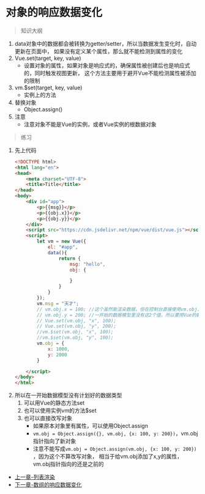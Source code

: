 # 对象的响应数据变化

> 知识大纲
1. data对象中的数据都会被转换为getter/setter，所以当数据发生变化时，自动更新在页面中，
    如果没有定义某个属性，那么就不能检测到属性的变化
2. Vue.set(target, key, value)
    * 设置对象的属性，如果对象是响应式的，确保属性被创建后也是响应式的，同时触发视图更新，
        这个方法主要用于避开Vue不能检测属性被添加的限制
3. vm.$set(target, key, value)       
    * 实例上的方法
4. 替换对象
    * Object.assign()
5. 注意
    * 注意对象不能是Vue的实例，或者Vue实例的根数据对象 

> 练习
1. 先上代码
    ```html
    <!DOCTYPE html>
    <html lang="en">
    <head>
        <meta charset="UTF-8">
        <title>Title</title>
    </head>
    <body>
        <div id="app">
            <p>{{msg}}</p>
            <p>{{obj.x}}</p>
            <p>{{obj.y}}</p>
        </div>
        <script src="https://cdn.jsdelivr.net/npm/vue/dist/vue.js"></script>
        <script>
            let vm = new Vue({
                el: "#app",
                data(){
                    return {
                        msg: "hello",
                        obj: {
    
                        }
                    }
                }
            });
            vm.msg = "天才";
            // vm.obj.x = 100; //这个虽然能渲染数据，但在控制台直接使用vm.obj.x改变值，页面没有改变
            // vm.obj.y = 200; //一开始的数据模型里没有这2个值，所以要用Vue的静态方法set或者实例$set方法
            // Vue.set(vm.obj, "x", 100);
            // Vue.set(vm.obj, "y", 200);
            //vm.$set(vm.obj, "x", 100);
            //vm.$set(vm.obj, "y", 100);
            vm.obj = {
                x: 1000,
                y: 2000
            }
    
        </script>
    </body>
    </html>
    ```  
2. 所以在一开始数据模型没有计划好的数据类型
    1. 可以用Vue的静态方法set
    2. 也可以使用实例vm的方法$set
    3. 也可以直接改写对象
        * 如果原本对象里有属性，可以使用Object.assign
        * `vm.obj = Object.assign({}, vm.obj, {x: 100, y: 200})`，vm.obj指针指向了新对象  
        * 注意不能写成`vm.obj = Object.assign(vm.obj, {x: 100, y: 200})` ，因为这个不算改写对象，
            相当于给vm.obj添加了x,y的属性，vm.obj指针指向的还是之前的      
            
* [上一章-列表渲染](../04-列表渲染/列表渲染.md)                
* [下一章-数组的响应数据变化](../06-数组的响应数据变化/数组的响应数据变化.md)                